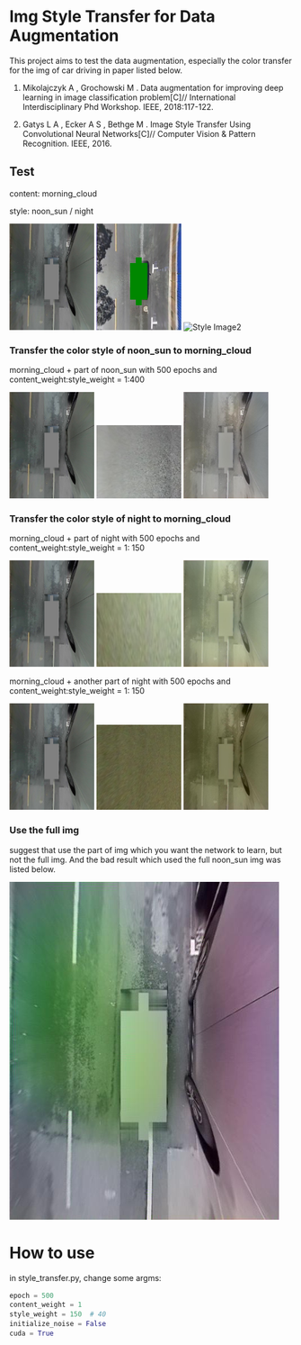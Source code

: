 # Img Style Transfer for Data Augmentation

This project aims to test the data augmentation, especially the color transfer for the img of car driving in paper listed below.

1.	Mikolajczyk A , Grochowski M . Data augmentation for improving deep learning in image classification problem[C]// International Interdisciplinary Phd Workshop. IEEE, 2018:117-122.

2.	Gatys L A , Ecker A S , Bethge M . Image Style Transfer Using Convolutional Neural Networks[C]// Computer Vision & Pattern Recognition. IEEE, 2016.

## Test
content: morning_cloud

style: noon_sun / night

<img src='example/morning_cloud.jpg' title='Content Image' width='30%'> <img src='example/noon_sun.jpg' titile='Style Image1' width='30%'> <img src='example/night.jpg' title='Style Image2' width='30%'>

### Transfer the color style of noon_sun to morning_cloud 
morning_cloud + part of noon_sun with 500 epochs and content_weight:style_weight = 1:400

<img src='example/morning_cloud.jpg' title='Content Image' width='30%'> <img src='example/sun_cut.jpg' titile='Style Image1' width='30%'> <img src='results/morning_cloud-cut-500-400.jpg' title='Style Image2' width='30%'>

### Transfer the color style of night to morning_cloud
morning_cloud + part of night with 500 epochs and content_weight:style_weight = 1: 150

<img src='example/morning_cloud.jpg' title='Content Image' width='30%'> <img src='example/night_cut.jpg' titile='Style Image1' width='30%'> <img src='results/morning_cloud-night_cut-500-150.jpg' title='Style Image2' width='30%'>

morning_cloud + another part of night with 500 epochs and content_weight:style_weight = 1: 150

<img src='example/morning_cloud.jpg' title='Content Image' width='30%'> <img src='example/night_cut_2.jpg' titile='Style Image1' width='30%'> <img src='results/morning_cloud-night_cut_2.jpg' title='Style Image2' width='30%'>

### Use the full img
suggest that use the part of img which you want the network to learn, but not the full img. And the bad result which used the full noon_sun img was listed below.

<img src='example/morning_cloud-noon_sun-500-100.jpg' title='Results'>

# How to use
in style_transfer.py, change some argms:
```python
epoch = 500
content_weight = 1
style_weight = 150  # 40
initialize_noise = False
cuda = True
```
